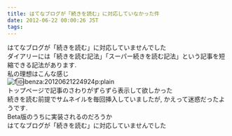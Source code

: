 ```yaml
---
title: はてなブログが「続きを読む」に対応していなかった件
date: 2012-06-22 00:00:26 JST
tags: 
---
```


はてなブログが「続きを読む」に対応していませんでした<br />
ダイアリーには「続きを読む記法」「スーパー続きを読む記法」という記事を短縮できる記法があります.<br />
私の理想はこんな感じ<br />![f:id:ibenza:20120621224924p:plain](//cdn-ak.f.st-hatena.com/images/fotolife/i/ibenza/20120621/20120621224924.png)<br />
トップページで記事のさわりがずらずら表示して欲しかった<br />
続きを読む前提でサムネイルを毎回挿入していましたが, かえって迷惑だったようです.<br />
Beta版のうちに実装されるのだろうか<br />はてなブログが「続きを読む」に対応していませんでした

